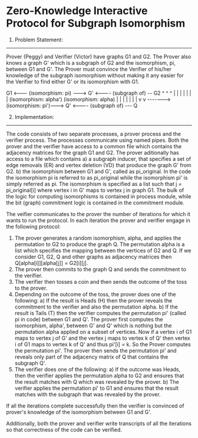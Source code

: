 Zero-Knowledge Interactive Protocol for Subgraph Isomorphism
============================================================
1. Problem Statement:
---------------------

Prover (Peggy) and Verifier (Victor) have graphs G1 and G2.
The Prover also knows a graph G' which is a subgraph of G2 and the isomorphism, pi, between G1 and G'.
The Prover must convince the Verifier of his/her knowledge of the subgraph isomorphism without
making it any easier for the Verifier to find either G' or its isomorphism with G1.

G1 <--- (isomorphism: pi) ---> G' <---- (subgraph of) -- G2
^                              ^                          ^
|                              |                          |
|                              |                          |
|                    (isomorphism: alpha')        (isomorphism: alpha)
|                              |                          |
|                              |                          |
|                              v                          v
------->(isomorphism: pi')---> Q' <---- (subgraph of) --- Q

2. Implementation:
------------------

The code consists of two separate processes, a prover process and the verifier process.
The processes communicate using named pipes. Both the prover and the verifier have 
access to a common file which contains the adjacency matrices for the graph G1 and G2.
The prover aditionally has access to a file which contains 
  a) a subgraph inducer, that specifies a set of edge removals (ER) and vertex deletion (VD) that produce the graph G' from G2.
  b) the isomorphism between G1 and G', called as pi_original.
In the code the isomorphism pi is referred to as pi_original while the isomorphism pi' is simply referred as pi.
The isomorphism is specified as a list such that j = pi_original[i] where vertex i in G' maps to vertex j in graph G1.
The bulk of the logic for computing isomorphisms is contained in process module, while 
the bit (graph) commitment logic is contained in the commitment module.

The veifier communicates to the prover the number of iterations for which it wants to run the protocol.
In each iteration the prover and verifier engage in the following protocol:
1) The prover generates a random isomorphism, alpha, and applies the permutation to G2 to produce the graph Q.
  The permutation alpha is a list which specifies the mapping between the vertices of G2 and Q. If we consider G1, G2, Q and 
  other graphs as adjacency matrices then Q[alpha[i]][alpha[j]] = G2[i][j].
2) The prover then commits to the graph Q and sends the commitment to the verifier.
3) The verifier then tosses a coin and then sends the outcome of the toss to the prover.
4) Depending on the outcome of the toss, the prover does one of the following:
  a) If the result is Heads (H) then the prover reveals the commitment to the verifier and also the permutation alpha.
  b) If the result is Tails (T) then the verifier computes the permutation pi' (called pi in code) between G1 and Q'.
     The prover first computes the isomorphism, alpha', between G' and Q' which is nothing but the permutation alpha
     applied on a subset of vertices. Now if a vertex i of G1 maps to vertex j of G' and the vertex j maps to vertex k of
     Q' then vertex i of G1 maps to vertex k of Q' and thus pi'[i] = k. So the Prover computes the permutation pi'.
     The prover then sends the permutation pi' and reveals only part of the adjacency matrix of Q that contains the
     subgraph Q'.
5) The verifier does one of the following:
  a) If the outcome was Heads, then the verifier applies the permutation alpha to G2 and ensures that
     the result matches with Q which was revealed by the prover.
  b) The verifier applies the permutation pi' to G1 and ensures that the result matches with the subgraph 
     that was revealed by the prover.

If all the iterations complete successfully then the verifier is convinced of prover's knowledge of the isomorphism 
between G1 and G'.

Additionally, both the prover and verifier write transcripts of all the iterations so that correctness of the code can be verified.



